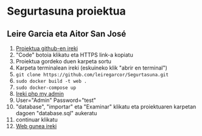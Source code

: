 # Segurtasuna proiektua
## Leire Garcia eta Aitor San José

1. [Proiektua github-en ireki](https://github.com/leiregarcor/Segurtasuna)
2. "Code" botoia klikatu eta HTTPS link-a kopiatu
3. Proiektua gordeko duen karpeta sortu
4. Karpeta terminalean ireki (eskuineko klik "abrir en terminal")
5. `git clone https://github.com/leiregarcor/Segurtasuna.git`
6. `sudo docker build -t web .`
7. `sudo docker-compose up`
8. [Ireki php my admin](http://localhost:8890)
9. User="Admin" Password="test"
10. "database", "importar" eta "Examinar" klikatu eta proiektuaren karpetan dagoen "database.sql" aukeratu
11. continuar klikatu
12. [Web gunea ireki](http://localhost:81/login.php)

